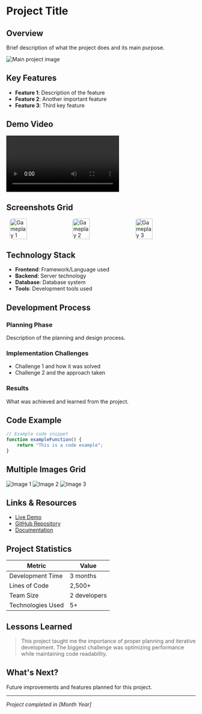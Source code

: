 # Project Title

## Overview
Brief description of what the project does and its main purpose.

![Main project image](img/projects/yourproject/main.jpg)

## Key Features
- **Feature 1**: Description of the feature
- **Feature 2**: Another important feature
- **Feature 3**: Third key feature

## Demo Video
<video src="img/projects/yourproject/demo.mp4" controls></video>

## Screenshots Grid

<!-- grid-3 -->
<div style="display: flex; gap: 16px; justify-content: center;">
    <img src="img/mvps/destrucubes/screen_destrucubes.gif" alt="Gameplay 1" style="width: 30%; max-width: 200px; border-radius: 8px;">
    <img src="img/mvps/stickyball/screen_stickyball.gif" alt="Gameplay 2" style="width: 30%; max-width: 200px; border-radius: 8px;">
    <img src="img/mvps/panicplaneflight/screen_panicplaneflight.gif" alt="Gameplay 3" style="width: 30%; max-width: 200px; border-radius: 8px;">
</div>
<!-- end-grid -->

## Technology Stack
- **Frontend**: Framework/Language used
- **Backend**: Server technology
- **Database**: Database system
- **Tools**: Development tools used

## Development Process

### Planning Phase
Description of the planning and design process.

### Implementation Challenges
- Challenge 1 and how it was solved
- Challenge 2 and the approach taken

### Results
What was achieved and learned from the project.

## Code Example
```javascript
// Example code snippet
function exampleFunction() {
    return "This is a code example";
}
```

## Multiple Images Grid

<!-- grid-3 -->
![Image 1](img/projects/yourproject/img1.jpg)
![Image 2](img/projects/yourproject/img2.jpg) 
![Image 3](img/projects/yourproject/img3.jpg)
<!-- end-grid -->

## Links & Resources
- [Live Demo](https://your-demo-link.com)
- [GitHub Repository](https://github.com/username/repo)
- [Documentation](https://docs-link.com)

## Project Statistics
| Metric | Value |
|--------|-------|
| Development Time | 3 months |
| Lines of Code | 2,500+ |
| Team Size | 2 developers |
| Technologies Used | 5+ |

## Lessons Learned
> This project taught me the importance of proper planning and iterative development. The biggest challenge was optimizing performance while maintaining code readability.

## What's Next?
Future improvements and features planned for this project.

---

*Project completed in [Month Year]*
